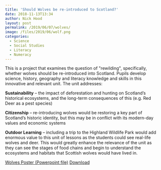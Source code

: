 ```yaml
---
title: 'Should Wolves be re-introduced to Scotland?'
date: 2018-11-13T13:34
author: Nick Hood
layout: post
permalink: /2019/06/07/wolves/
image: /files/2019/06/wolf.png
categories:
  - Science
  - Social Studies
  - Literacy
  - Numeracy
---
```


This is a project that examines the question of "rewilding", specifically, whether wolves should be re-introduced into Scotland. Pupils develop science, history, geography and literacy knowledge and skills in this innovative and relevant unit. The unit addresses:

**Sustainability** – the impact of deforestation and hunting on Scotland’s historical ecosystems, and the long-term consequences of this (e.g. Red Deer as a pest species)

**Citizenship** – re-introducing wolves would be restoring a key part of Scotland’s historic identity, but this may be in conflict with its modern-day values and economic systems

**Outdoor Learning** – including a trip to the Highland Wildlife Park would add enormous value to this unit of lessons as the students could see real-life wolves and deer. This would greatly enhance the relevance of the unit as they can see the stages of food chains and begin to understand the ecosystems and habitats that Scottish wolves would have lived in. 


<div class="wp-block-file"><a href="/files/2019/06/wolves.ppt">Wolves Poster (Powerpoint file)</a> <a href="/files/2019/06/wolves.ppt" class="btn btn-sm btn-default" download>Download</a></div>
